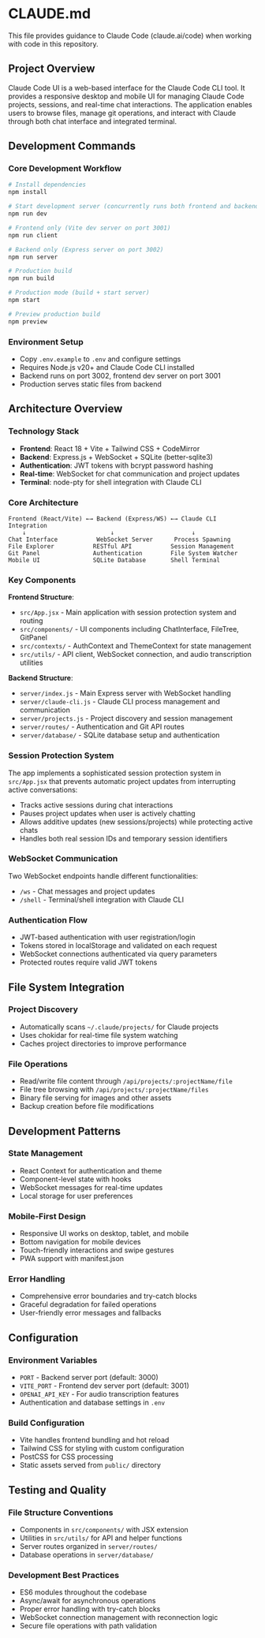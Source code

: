 # CLAUDE.md

This file provides guidance to Claude Code (claude.ai/code) when working with code in this repository.

## Project Overview

Claude Code UI is a web-based interface for the Claude Code CLI tool. It provides a responsive desktop and mobile UI for managing Claude Code projects, sessions, and real-time chat interactions. The application enables users to browse files, manage git operations, and interact with Claude through both chat interface and integrated terminal.

## Development Commands

### Core Development Workflow
```bash
# Install dependencies
npm install

# Start development server (concurrently runs both frontend and backend)
npm run dev

# Frontend only (Vite dev server on port 3001)
npm run client

# Backend only (Express server on port 3002)
npm run server

# Production build
npm run build

# Production mode (build + start server)
npm start

# Preview production build
npm preview
```

### Environment Setup
- Copy `.env.example` to `.env` and configure settings
- Requires Node.js v20+ and Claude Code CLI installed
- Backend runs on port 3002, frontend dev server on port 3001
- Production serves static files from backend

## Architecture Overview

### Technology Stack
- **Frontend**: React 18 + Vite + Tailwind CSS + CodeMirror
- **Backend**: Express.js + WebSocket + SQLite (better-sqlite3)
- **Authentication**: JWT tokens with bcrypt password hashing
- **Real-time**: WebSocket for chat communication and project updates
- **Terminal**: node-pty for shell integration with Claude CLI

### Core Architecture
```
Frontend (React/Vite) ←→ Backend (Express/WS) ←→ Claude CLI Integration
    ↓                        ↓                      ↓
Chat Interface           WebSocket Server      Process Spawning
File Explorer           RESTful API           Session Management
Git Panel               Authentication        File System Watcher
Mobile UI               SQLite Database       Shell Terminal
```

### Key Components

**Frontend Structure**:
- `src/App.jsx` - Main application with session protection system and routing
- `src/components/` - UI components including ChatInterface, FileTree, GitPanel
- `src/contexts/` - AuthContext and ThemeContext for state management
- `src/utils/` - API client, WebSocket connection, and audio transcription utilities

**Backend Structure**:
- `server/index.js` - Main Express server with WebSocket handling
- `server/claude-cli.js` - Claude CLI process management and communication
- `server/projects.js` - Project discovery and session management
- `server/routes/` - Authentication and Git API routes
- `server/database/` - SQLite database setup and authentication

### Session Protection System
The app implements a sophisticated session protection system in `src/App.jsx` that prevents automatic project updates from interrupting active conversations:
- Tracks active sessions during chat interactions
- Pauses project updates when user is actively chatting
- Allows additive updates (new sessions/projects) while protecting active chats
- Handles both real session IDs and temporary session identifiers

### WebSocket Communication
Two WebSocket endpoints handle different functionalities:
- `/ws` - Chat messages and project updates
- `/shell` - Terminal/shell integration with Claude CLI

### Authentication Flow
- JWT-based authentication with user registration/login
- Tokens stored in localStorage and validated on each request
- WebSocket connections authenticated via query parameters
- Protected routes require valid JWT tokens

## File System Integration

### Project Discovery
- Automatically scans `~/.claude/projects/` for Claude projects
- Uses chokidar for real-time file system watching
- Caches project directories to improve performance

### File Operations
- Read/write file content through `/api/projects/:projectName/file`
- File tree browsing with `/api/projects/:projectName/files`
- Binary file serving for images and other assets
- Backup creation before file modifications

## Development Patterns

### State Management
- React Context for authentication and theme
- Component-level state with hooks
- WebSocket messages for real-time updates
- Local storage for user preferences

### Mobile-First Design
- Responsive UI works on desktop, tablet, and mobile
- Bottom navigation for mobile devices
- Touch-friendly interactions and swipe gestures
- PWA support with manifest.json

### Error Handling
- Comprehensive error boundaries and try-catch blocks
- Graceful degradation for failed operations
- User-friendly error messages and fallbacks

## Configuration

### Environment Variables
- `PORT` - Backend server port (default: 3000)
- `VITE_PORT` - Frontend dev server port (default: 3001)
- `OPENAI_API_KEY` - For audio transcription features
- Authentication and database settings in `.env`

### Build Configuration
- Vite handles frontend bundling and hot reload
- Tailwind CSS for styling with custom configuration
- PostCSS for CSS processing
- Static assets served from `public/` directory

## Testing and Quality

### File Structure Conventions
- Components in `src/components/` with JSX extension
- Utilities in `src/utils/` for API and helper functions
- Server routes organized in `server/routes/`
- Database operations in `server/database/`

### Development Best Practices
- ES6 modules throughout the codebase
- Async/await for asynchronous operations
- Proper error handling with try-catch blocks
- WebSocket connection management with reconnection logic
- Secure file operations with path validation